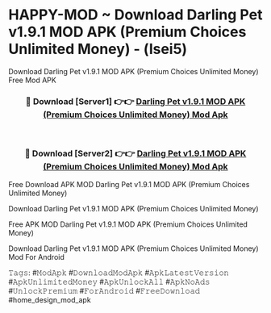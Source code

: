 # HAPPY-MOD ~ Download Darling Pet v1.9.1 MOD APK (Premium Choices Unlimited Money) - (lsei5)
Download Darling Pet v1.9.1 MOD APK (Premium Choices Unlimited Money) Free Mod APK

<div align="center">
<h3>🔴 Download [Server1] 👉👉 <a href="https://apk-comot.site?title=Darling_Pet_v1.9.1_MOD_APK_(Premium_Choices_Unlimited_Money)">Darling Pet v1.9.1 MOD APK (Premium Choices Unlimited Money) Mod Apk</a></h3><br>

<h3>🔴 Download [Server2] 👉👉 <a href="https://apk-comot.site?title=Darling_Pet_v1.9.1_MOD_APK_(Premium_Choices_Unlimited_Money)">Darling Pet v1.9.1 MOD APK (Premium Choices Unlimited Money) Mod Apk</a></h3>
</div>


Free Download APK MOD Darling Pet v1.9.1 MOD APK (Premium Choices Unlimited Money)

Download Darling Pet v1.9.1 MOD APK (Premium Choices Unlimited Money) 

Free APK MOD Darling Pet v1.9.1 MOD APK (Premium Choices Unlimited Money) 

Download Darling Pet v1.9.1 MOD APK (Premium Choices Unlimited Money) Mod For Android

𝚃𝚊𝚐𝚜: #𝙼𝚘𝚍𝙰𝚙𝚔 #𝙳𝚘𝚠𝚗𝚕𝚘𝚊𝚍𝙼𝚘𝚍𝙰𝚙𝚔 #𝙰𝚙𝚔𝙻𝚊𝚝𝚎𝚜𝚝𝚅𝚎𝚛𝚜𝚒𝚘𝚗 #𝙰𝚙𝚔𝚄𝚗𝚕𝚒𝚖𝚒𝚝𝚎𝚍𝙼𝚘𝚗𝚎𝚢 #𝙰𝚙𝚔𝚄𝚗𝚕𝚘𝚌𝚔𝙰𝚕𝚕 #𝙰𝚙𝚔𝙽𝚘𝙰𝚍𝚜 #𝚄𝚗𝚕𝚘𝚌𝚔𝙿𝚛𝚎𝚖𝚒𝚞𝚖 #𝙵𝚘𝚛𝙰𝚗𝚍𝚛𝚘𝚒𝚍 #𝙵𝚛𝚎𝚎𝙳𝚘𝚠𝚗𝚕𝚘𝚊𝚍 #home_design_mod_apk